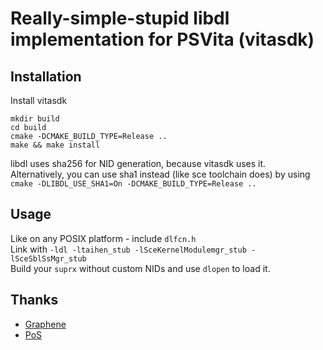 # Really-simple-stupid libdl implementation for PSVita (vitasdk)

## Installation
Install vitasdk
```
mkdir build
cd build
cmake -DCMAKE_BUILD_TYPE=Release ..
make && make install
```

libdl uses sha256 for NID generation, because vitasdk uses it.  
Alternatively, you can use sha1 instead (like sce toolchain does) by using `cmake -DLIBDL_USE_SHA1=On -DCMAKE_BUILD_TYPE=Release ..`

## Usage

Like on any POSIX platform - include `dlfcn.h`  
Link with `-ldl -ltaihen_stub -lSceKernelModulemgr_stub -lSceSblSsMgr_stub`  
Build your `suprx` without custom NIDs and use `dlopen` to load it.

## Thanks
* [Graphene](https://github.com/GrapheneCt)
* [PoS](https://github.com/Princess-of-Sleeping)